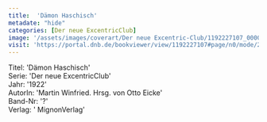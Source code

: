 ```yaml
---
title:  'Dämon Haschisch'
metadate: "hide"
categories: [Der neue ExcentricClub]
image: '/assets/images/coverart/Der neue Excentric-Club/1192227107_00000010.jpg'
visit: 'https://portal.dnb.de/bookviewer/view/1192227107#page/n0/mode/2up'
---
```

Titel: 'Dämon Haschisch' <br>
Serie: 'Der neue ExcentricClub' <br>
Jahr: '1922' <br>
AutorIn: 'Martin Winfried. Hrsg. von Otto Eicke' <br>
Band-Nr: '?' <br>
Verlag: ' MignonVerlag'